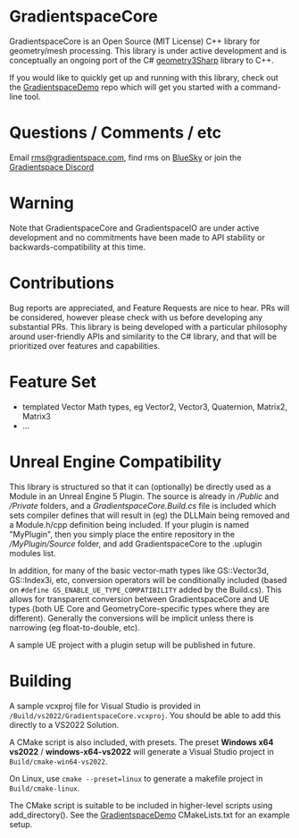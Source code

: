 # GradientspaceCore

GradientspaceCore is an Open Source (MIT License) C++ library for geometry/mesh processing. This library is under active development and is conceptually an ongoing port of the C# [geometry3Sharp](https://github.com/gradientspace/geometry3Sharp) library to C++.

If you would like to quickly get up and running with this library, check out the [GradientspaceDemo](https://github.com/gradientspace/GradientspaceDemo) repo which will get you started with a command-line tool.

# Questions / Comments / etc

Email [rms@gradientspace.com](mailto:rms@gradientspace.com), find rms on [BlueSky](https://bsky.app/profile/rms80.bsky.social) or join the [Gradientspace Discord](https://discord.gg/2Dnjr5afSz)

# Warning

Note that GradientspaceCore and GradientspaceIO are under active development and no commitments have been made to API stability or backwards-compatibility at this time.

# Contributions

Bug reports are appreciated, and Feature Requests are nice to hear. PRs will be considered, however please check with us before developing any substantial PRs. This library is being developed with a particular philosophy around user-friendly APIs and similarity to the C# library, and that will be prioritized over features and capabilities.


# Feature Set

- templated Vector Math types, eg Vector2<T>, Vector3<T>, Quaternion, Matrix2, Matrix3
- ...



# Unreal Engine Compatibility

This library is structured so that it can (optionally) be directly used as a Module in an Unreal Engine 5 Plugin. The source is already in */Public* and */Private* folders, and a *GradientspaceCore.Build.cs* file is included which sets compiler defines that will result in (eg) the DLLMain being removed and a Module.h/cpp definition being included. If your plugin is named "MyPlugin", then you simply place the entire repository in the */MyPlugin/Source* folder, and add GradientspaceCore to the .uplugin modules list.

In addition, for many of the basic vector-math types like GS::Vector3d, GS::Index3i, etc, conversion operators will be conditionally included (based on `#define GS_ENABLE_UE_TYPE_COMPATIBILITY` added by the Build.cs). This allows for transparent conversion between GradientspaceCore and UE types (both UE Core and GeometryCore-specific types where they are different). Generally the conversions will be implicit unless there is narrowing (eg float-to-double, etc).

A sample UE project with a plugin setup will be published in future.



# Building

A sample vcxproj file for Visual Studio is provided in `/Build/vs2022/GradientspaceCore.vcxproj`. You should be able to add this directly to a VS2022 Solution.

A CMake script is also included, with presets. The preset **Windows x64 vs2022** / **windows-x64-vs2022** will generate a Visual Studio project in `Build/cmake-win64-vs2022`.

On Linux, use `cmake --preset=linux` to generate a makefile project in `Build/cmake-linux`. 

The CMake script is suitable to be included in higher-level scripts using add_directory(). See the [GradientspaceDemo](https://github.com/gradientspace/GradientspaceDemo) CMakeLists.txt for an example setup.

